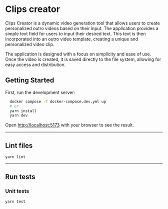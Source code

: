 # Clips creator

Clips Creator is a dynamic video generation tool that allows users to create personalized outro videos based on their input. The application provides a simple text field for users to input their desired text. This text is then incorporated into an outro video template, creating a unique and personalized video clip.

The application is designed with a focus on simplicity and ease of use. Once the video is created, it is saved directly to the file system, allowing for easy access and distribution.

## Getting Started

First, run the development server:

```bash
  docker compose -f docker-compose.dev.yml up
  # or
  yarn install
  yarn dev
```

Open [http://localhost:5173](http://localhost:5173) with your browser to see the result.

---

## Lint files

    yarn lint

---

## Run tests

### Unit tests

    yarn test
